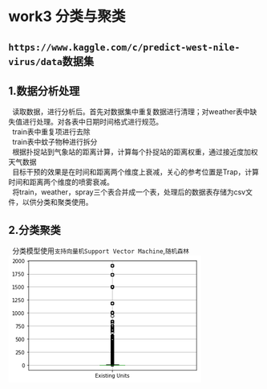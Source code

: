 # work3 分类与聚类  
## `https://www.kaggle.com/c/predict-west-nile-virus/data`数据集  
## 1.数据分析处理  
   读取数据，进行分析后。首先对数据集中重复数据进行清理；对weather表中缺失值进行处理。对各表中日期时间格式进行规范。  
   train表中重复项进行去除  
   train表中蚊子物种进行拆分  
   根据扑捉站到气象站的距离计算，计算每个扑捉站的距离权重，通过接近度加权天气数据  
   目标干预的效果是在时间和距离两个维度上衰减，关心的参考位置是Trap，计算时间和距离两个维度的喷雾衰减。  
   将train，weather，spray三个表合并成一个表，处理后的数据表存储为csv文件，以供分类和聚类使用。  
## 2.分类聚类  
   分类模型使用`支持向量机Support Vector Machine`,`随机森林`
   ![](https://github.com/michaellee666/work1/blob/master/a2.png)  
